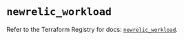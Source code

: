 # `newrelic_workload`

Refer to the Terraform Registry for docs: [`newrelic_workload`](https://registry.terraform.io/providers/newrelic/newrelic/3.36.1/docs/resources/workload).

